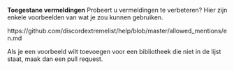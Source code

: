 **Toegestane vermeldingen** Probeert u vermeldingen te verbeteren? Hier zijn enkele voorbeelden van wat je zou kunnen gebruiken.

https\://github.com/discordextremelist/help/blob/master/allowed_mentions/en.md

Als je een voorbeeld wilt toevoegen voor een bibliotheek die niet in de lijst staat, maak dan een pull request.